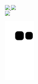 <div>
  <a href="https://github.com/matheuslarcher20">
  <img height="180em" src="https://github-readme-stats.vercel.app/api?username=matheuslarcher20&show_icons=true&theme=merko&include_all_commits=true&count_private=true"/>
  <img height="180em" src="https://github-readme-stats.vercel.app/api/top-langs/?username=matheuslarcher20&layout=compact&langs_count=16&theme=merko&include_all_commits=true&count_private=true&show_icons=true"/>
</div>

<div>
  <a href="mailto:matheuslarcher20@gmail.com"><img src="https://img.shields.io/badge/Gmail-D14836?style=for-the-badge&logo=gmail&logoColor=white" target="_blank"></a>
  
  ![Snake animation](https://raw.githubusercontent.com/matheuslarcher20/matheuslarcher20/main/github-contribution-grid-snake.svg)
</div>
